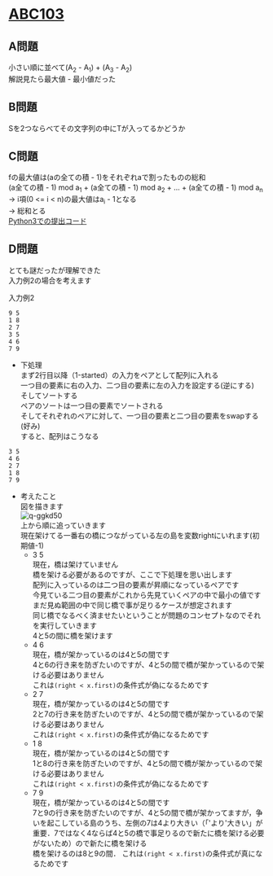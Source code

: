 # [ABC103](https://beta.atcoder.jp/contests/abc103)  
  
## A問題  
小さい順に並べて(A<sub>2</sub> - A<sub>1</sub>) + (A<sub>3</sub> - A<sub>2</sub>)  
解説見たら最大値 - 最小値だった  
  
## B問題  
Sを2つならべてその文字列の中にTが入ってるかどうか  
  
## C問題  
fの最大値は(aの全ての積 - 1)をそれぞれaで割ったものの総和  
(a全ての積 - 1) mod a<sub>1</sub> + (a全ての積 - 1) mod a<sub>2</sub> + ... + (a全ての積 - 1) mod a<sub>n</sub>  
→ i項(0 <= i < n)の最大値はa<sub>i</sub> - 1となる  
→ 総和とる  
[Python3での提出コード](https://beta.atcoder.jp/contests/abc103/submissions/3085172)  
  
## D問題  
とても謎だったが理解できた  
入力例2の場合を考えます  
  
入力例2  
```
9 5
1 8
2 7
3 5
4 6
7 9
```
  
- 下処理  
まず2行目以降（1-started）の入力をペアとして配列に入れる  
一つ目の要素に右の入力、二つ目の要素に左の入力を設定する(逆にする)  
そしてソートする  
ペアのソートは一つ目の要素でソートされる  
そしてそれぞれのペアに対して、一つ目の要素と二つ目の要素をswapする(好み)  
すると、配列はこうなる  
  
```
3 5
4 6
2 7
1 8
7 9
```
  
- 考えたこと  
図を描きます  
![q-ggkd50](https://user-images.githubusercontent.com/37968814/49077424-99817780-f27e-11e8-9762-c529d5068eae.jpg)  
上から順に追っていきます  
現在架けてる一番右の橋につながっている左の島を変数rightにいれます(初期値-1)  
    - 3 5  
    現在，橋は架けていません  
    橋を架ける必要があるのですが、ここで下処理を思い出します  
    配列に入っているのは二つ目の要素が昇順になっているペアです  
    今見ている二つ目の要素がこれから先見ていくペアの中で最小の値です  
    まだ見ぬ範囲の中で同じ橋で事が足りるケースが想定されます  
    同じ橋でなるべく済ませたいということが問題のコンセプトなのでそれを実行していきます  
    4と5の間に橋を架けます  
    - 4 6  
    現在，橋が架かっているのは4と5の間です  
    4と6の行き来を防ぎたいのですが、4と5の間で橋が架かっているので架ける必要はありません  
    これは`(right < x.first)`の条件式が偽になるためです  
    - 2 7  
    現在，橋が架かっているのは4と5の間です  
    2と7の行き来を防ぎたいのですが、4と5の間で橋が架かっているので架ける必要はありません  
    これは`(right < x.first)`の条件式が偽になるためです  
    - 1 8  
    現在，橋が架かっているのは4と5の間です  
    1と8の行き来を防ぎたいのですが、4と5の間で橋が架かっているので架ける必要はありません  
    これは`(right < x.first)`の条件式が偽になるためです  
    - 7 9  
    現在，橋が架かっているのは4と5の間です  
    7と9の行き来を防ぎたいのですが、4と5の間で橋が架かってますが，争いを起こしている島のうち、左側の7は4より大きい（「'より'大きい」が重要．7ではなく4ならば4と5の橋で事足りるので新たに橋を架ける必要がないため）ので新たに橋を架ける  
    橋を架けるのは8と9の間．
    これは`(right < x.first)`の条件式が真になるためです  